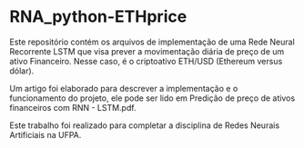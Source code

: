 # RNA_python-ETHprice
Este repositório contém os arquivos de implementação de uma Rede Neural Recorrente LSTM que visa prever a movimentação diária de preço de um ativo Financeiro. Nesse caso, é o criptoativo ETH/USD (Ethereum versus dólar). 

Um artigo foi elaborado para descrever a implementação e o funcionamento do projeto, ele pode ser lido em Predição de preço de ativos financeiros com RNN - LSTM.pdf.

Este trabalho foi realizado para completar a disciplina de Redes Neurais Artificiais na UFPA.
